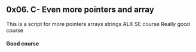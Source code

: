 ## 0x06. C- Even more pointers and array
This is a script for more pointers arrays strings ALX SE course
Really good course
#### Good course
